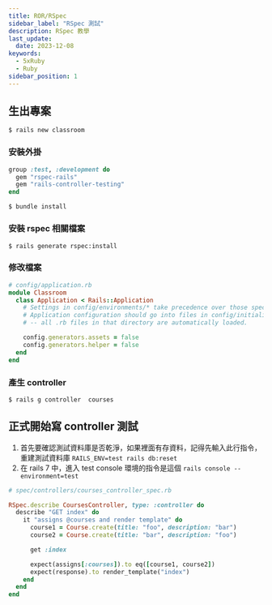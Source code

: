 ```yaml
---
title: ROR/RSpec
sidebar_label: "RSpec 測試"
description: RSpec 教學
last_update:
  date: 2023-12-08
keywords:
  - 5xRuby
  - Ruby
sidebar_position: 1
---
```



## 生出專案

```shell
$ rails new classroom
```

### 安裝外掛

```rb
group :test, :development do
  gem "rspec-rails"
  gem "rails-controller-testing"
end
```


```shell
$ bundle install
```


### 安裝 rspec 相關檔案
```shell
$ rails generate rspec:install
```



### 修改檔案


```rb
# config/application.rb
module Classroom
  class Application < Rails::Application
    # Settings in config/environments/* take precedence over those specified here.
    # Application configuration should go into files in config/initializers
    # -- all .rb files in that directory are automatically loaded.

    config.generators.assets = false
    config.generators.helper = false
  end
end
```


### 產生 controller

```shell
$ rails g controller  courses
```


## 正式開始寫 controller 測試

1. 首先要確認測試資料庫是否乾淨，如果裡面有存資料，記得先輸入此行指令，重建測試資料庫 `RAILS_ENV=test rails db:reset`
2. 在 rails 7 中，進入 test console 環境的指令是這個 `rails console --environment=test`


```rb
# spec/controllers/courses_controller_spec.rb

RSpec.describe CoursesController, type: :controller do
  describe "GET index" do
    it "assigns @courses and render template" do
      course1 = Course.create(title: "foo", description: "bar")
      course2 = Course.create(title: "bar", description: "foo")

      get :index

      expect(assigns[:courses]).to eq([course1, course2])
      expect(response).to render_template("index")
    end
  end
end
```























